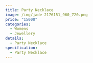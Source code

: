```yaml
---
title: Party Necklace
image: /img/jade-2176151_960_720.png
price: "15000"
categories:
  - Womens
  - Jewellery
details:
  - Party Necklace
specification:
  - Party Necklace
---
```

